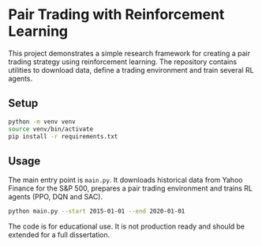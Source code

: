 # Pair Trading with Reinforcement Learning

This project demonstrates a simple research framework for creating a pair trading strategy using reinforcement learning. The repository contains utilities to download data, define a trading environment and train several RL agents.

## Setup

```bash
python -m venv venv
source venv/bin/activate
pip install -r requirements.txt
```

## Usage

The main entry point is `main.py`. It downloads historical data from Yahoo Finance for the S&P 500, prepares a pair trading environment and trains RL agents (PPO, DQN and SAC).

```bash
python main.py --start 2015-01-01 --end 2020-01-01
```

The code is for educational use. It is not production ready and should be extended for a full dissertation.

